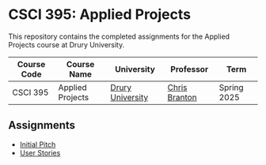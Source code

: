 # CSCI 395: Applied Projects

This repository contains the completed assignments for the Applied Projects course at Drury University.

| Course Code | Course Name      | University                            | Professor                                    | Term        |
|-------------|------------------|---------------------------------------|----------------------------------------------|-------------|
| CSCI 395    | Applied Projects | [Drury University](https://drury.edu) | [Chris Branton](https://github.com/cbranton) | Spring 2025 |

## Assignments

* [Initial Pitch](assignments/initial_pitch#readme)
* [User Stories](assignments/user_stories#readme)
